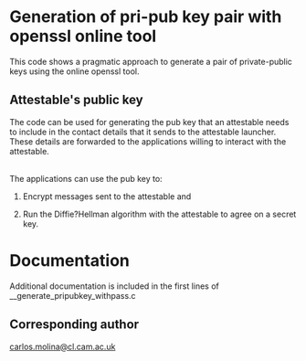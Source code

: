 # Generation of pri-pub key pair with openssl online tool
This code shows a pragmatic approach to generate a pair of private-public keys
using the online openssl tool.
</br>


## Attestable's public key
The code can be used for generating the pub key that an
attestable needs to include in the contact details that it sends to
the attestable launcher. These details are forwarded to the
applications willing to interact with the attestable. 

</br>The applications can use the pub key to: 

1. Encrypt messages sent to the attestable and

1. Run the Diffie?Hellman algorithm with the attestable to agree on
    a secret key.
     
 
# Documentation 
Additional documentation is included in the first lines of  __generate_pripubkey_withpass.c 

   
## Corresponding author  
carlos.molina@cl.cam.ac.uk

 
 
